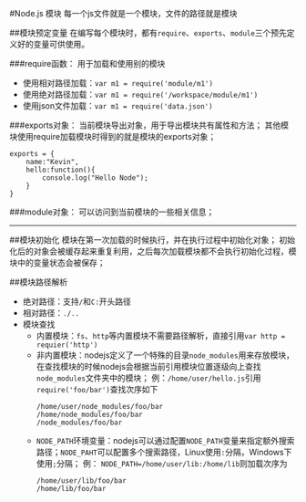 #Node.js 模块
每一个js文件就是一个模块，文件的路径就是模块

##模块预定变量
在编写每个模块时，都有`require`、`exports`、`module`三个预先定义好的变量可供使用。

###require函数：
用于加载和使用别的模块

+ 使用相对路径加载：`var m1 = require('module/m1')`
+ 使用绝对路径加载：`var m1 = require('/workspace/module/m1')`
+ 使用json文件加载：`var m1 = require('data.json')`

###exports对象：
当前模块导出对象，用于导出模块共有属性和方法；
其他模块使用require加载模块时得到的就是模块的exports对象；

	exports = {
		name:"Kevin",
		hello:function(){
			console.log("Hello Node");
		}
	}

###module对象：
可以访问到当前模块的一些相关信息；

<hr>

##模块初始化
模块在第一次加载的时候执行，并在执行过程中初始化对象；
初始化后的对象会被缓存起来重复利用，之后每次加载模块都不会执行初始化过程，模块中的变量状态会被保存；

##模块路径解析
+ 绝对路径：支持`/`和`C:`开头路径
+ 相对路径：`./..`
+ 模块查找
	* 内置模块：`fs`、`http`等内置模块不需要路径解析，直接引用`var http = requier('http')`
	* 非内置模块：nodejs定义了一个特殊的目录`node_modules`用来存放模块，在查找模块的时候nodejs会根据当前引用模块位置逐级向上查找`node_modules`文件夹中的模块；
	  例：`/home/user/hello.js`引用`require('foo/bar')`查找次序如下
	  ```
	  /home/user/node_modules/foo/bar
	  /home/node_modules/foo/bar
	  /node_modules/foo/bar
	  ```
	* `NODE_PATH`环境变量：nodejs可以通过配置`NODE_PATH`变量来指定额外搜索路径；`NODE_PAHT`可以配置多个搜索路径，Linux使用`:`分隔，Windows下使用`;`分隔；
	  例： `NODE_PATH=/home/user/lib:/home/lib`则加载次序为
	  ```
	  /home/user/lib/foo/bar
	  /home/lib/foo/bar
	  ```
